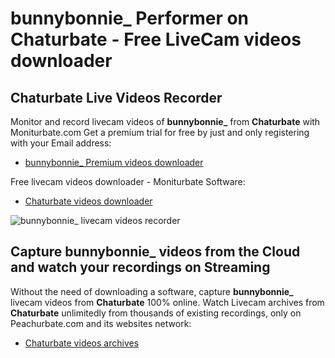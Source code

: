 # bunnybonnie_ Performer on Chaturbate - Free LiveCam videos downloader

## Chaturbate Live Videos Recorder

Monitor and record livecam videos of **bunnybonnie_** from **Chaturbate** with Moniturbate.com
Get a premium trial for free by just and only registering with your Email address:
* [bunnybonnie_ Premium videos downloader](https://moniturbate.com/request-demo-licence-key.html)

Free livecam videos downloader - Moniturbate Software:
* [Chaturbate videos downloader](https://moniturbate.com/moniturbate-download-software.html)

![bunnybonnie_ livecam videos recorder](https://peachurnet.com/templates/moniturbate-software.png)


## Capture bunnybonnie_ videos from the Cloud and watch your recordings on Streaming

Without the need of downloading a software, capture **bunnybonnie_** livecam videos from **Chaturbate** 100% online.
Watch Livecam archives from **Chaturbate** unlimitedly from thousands of existing recordings, only on Peachurbate.com and its websites network:
* [Chaturbate videos archives](https://peachurnet.com/)